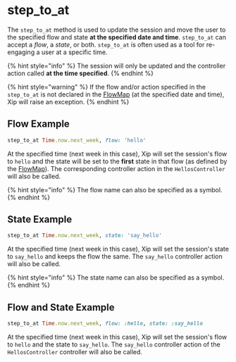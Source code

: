 # step\_to\_at

The `step_to_at` method is used to update the session and move the user to the specified flow and state **at the specified date and time**. `step_to_at` can accept a _flow_, a _state_, or both. `step_to_at` is often used as a tool for re-engaging a user at a specific time.

{% hint style="info" %}
The session will only be updated and the controller action called **at the time specified**.
{% endhint %}

{% hint style="warning" %}
If the flow and/or action specified in the `step_to_at` is not declared in the [FlowMap](../../flows/flowmap.md) \(at the specified date and time\), Xip will raise an exception.
{% endhint %}

## Flow Example

```ruby
step_to_at Time.now.next_week, flow: 'hello'
```

At the specified time \(next week in this case\), Xip will set the session's flow to `hello` and the state will be set to the **first** state in that flow \(as defined by the [FlowMap](../../flows/flowmap.md)\). The corresponding controller action in the `HellosController` will also be called.

{% hint style="info" %}
The flow name can also be specified as a symbol.
{% endhint %}

## State Example

```ruby
step_to_at Time.now.next_week, state: 'say_hello'
```

At the specified time \(next week in this case\), Xip will set the session's state to `say_hello` and keeps the flow the same. The `say_hello` controller action will also be called.

{% hint style="info" %}
The state name can also be specified as a symbol.
{% endhint %}

## Flow and State Example

```ruby
step_to_at Time.now.next_week, flow: :hello, state: :say_hello
```

At the specified time \(next week in this case\), Xip will set the session's flow to `hello` and the state to `say_hello`. The `say_hello` controller action of the `HellosController` controller will also be called.

